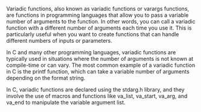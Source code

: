 Variadic functions, also known as variadic functions or varargs functions, are functions in programming languages that allow you to pass a variable number of arguments to the function. In other words, you can call a variadic function with a different number of arguments each time you use it. This is particularly useful when you want to create functions that can handle different numbers of inputs or parameters.

In C and many other programming languages, variadic functions are typically used in situations where the number of arguments is not known at compile-time or can vary. The most common example of a variadic function in C is the printf function, which can take a variable number of arguments depending on the format string.

In C, variadic functions are declared using the stdarg.h library, and they involve the use of macros and functions like va_list, va_start, va_arg, and va_end to manipulate the variable argument list.
